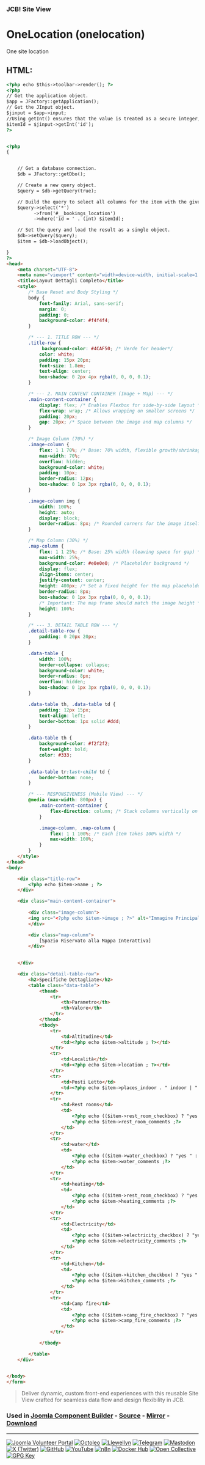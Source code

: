 ### JCB! Site View
# OneLocation (onelocation)

One site location

## HTML:
```html
<?php echo $this->toolbar->render(); ?>
<?php 
// Get the application object.
$app = JFactory::getApplication();
// Get the JInput object.
$jinput = $app->input;
//Using getInt() ensures that the value is treated as a secure integer, which is crucial for preventing SQL injection and other vulnerabilities.
$itemId = $jinput->getInt('id');
?>


<?php
{


    // Get a database connection.
    $db = JFactory::getDbo();

    // Create a new query object.
    $query = $db->getQuery(true);

    // Build the query to select all columns for the item with the given ID.
    $query->select('*')
          ->from('#__bookings_location')
          ->where('id = ' . (int) $itemId);

    // Set the query and load the result as a single object.
    $db->setQuery($query);
    $item = $db->loadObject();

}
?>
<head>
    <meta charset="UTF-8">
    <meta name="viewport" content="width=device-width, initial-scale=1.0">
    <title>Layout Dettagli Completo</title>
    <style>
        /* Base Reset and Body Styling */
        body {
            font-family: Arial, sans-serif;
            margin: 0;
            padding: 0;
            background-color: #f4f4f4;
        }

        /* --- 1. TITLE ROW --- */
        .title-row {
             background-color: #4CAF50; /* Verde for header*/
            color: white;
            padding: 15px 20px;
            font-size: 1.8em;
            text-align: center;
            box-shadow: 0 2px 4px rgba(0, 0, 0, 0.1);
        }

        /* --- 2. MAIN CONTENT CONTAINER (Image + Map) --- */
        .main-content-container {
            display: flex; /* Enables Flexbox for side-by-side layout */
            flex-wrap: wrap; /* Allows wrapping on smaller screens */
            padding: 20px;
            gap: 20px; /* Space between the image and map columns */
        }

        /* Image Column (70%) */
        .image-column {
            flex: 1 1 70%; /* Base: 70% width, flexible growth/shrinkage */
            max-width: 70%;
            overflow: hidden;
            background-color: white;
            padding: 10px;
            border-radius: 12px;
            box-shadow: 0 1px 3px rgba(0, 0, 0, 0.1);
        }

        .image-column img {
            width: 100%;
            height: auto;
            display: block;
            border-radius: 8px; /* Rounded corners for the image itself */
        }

        /* Map Column (30%) */
        .map-column {
            flex: 1 1 25%; /* Base: 25% width (leaving space for gap) */
            max-width: 25%;
            background-color: #e0e0e0; /* Placeholder background */
            display: flex;
            align-items: center;
            justify-content: center;
            height: 400px; /* Set a fixed height for the map placeholder */
            border-radius: 8px;
            box-shadow: 0 1px 3px rgba(0, 0, 0, 0.1);
            /* Important: The map frame should match the image height */
            height: 100%; 
        }

        /* --- 3. DETAIL TABLE ROW --- */
        .detail-table-row {
            padding: 0 20px 20px;
        }

        .data-table {
            width: 100%;
            border-collapse: collapse;
            background-color: white;
            border-radius: 8px;
            overflow: hidden;
            box-shadow: 0 1px 3px rgba(0, 0, 0, 0.1);
        }

        .data-table th, .data-table td {
            padding: 12px 15px;
            text-align: left;
            border-bottom: 1px solid #ddd;
        }

        .data-table th {
            background-color: #f2f2f2;
            font-weight: bold;
            color: #333;
        }

        .data-table tr:last-child td {
            border-bottom: none;
        }

        /* --- RESPONSIVENESS (Mobile View) --- */
        @media (max-width: 800px) {
            .main-content-container {
                flex-direction: column; /* Stack columns vertically on small screens */
            }

            .image-column, .map-column {
                flex: 1 1 100%; /* Each item takes 100% width */
                max-width: 100%;
            }
        }
    </style>
</head>
<body>

    <div class="title-row">
        <?php echo $item->name ; ?>
    </div>

    <div class="main-content-container">
        
        <div class="image-column">
        <img src="<?php echo $item->image ; ?>" alt="Immagine Principale">
        </div>

        <div class="map-column">
            [Spazio Riservato alla Mappa Interattiva]
        </div>

        
    </div>

    <div class="detail-table-row">
        <h2>Specifiche Dettagliate</h2>
        <table class="data-table">
            <thead>
                <tr>
                    <th>Parametro</th>
                    <th>Valore</th>
                </tr>
            </thead>
            <tbody>
                <tr>
                    <td>Altitudine</td>
                    <td><?php echo $item->altitude ; ?></td>
                </tr>
                <tr>
                    <td>Località</td>
                    <td><?php echo $item->location ; ?></td>
                </tr>
                <tr>
                    <td>Posti Letto</td>
                    <td><?php echo $item->places_indoor . " indoor | " . $item->places_outdoor . " outdoor" ; ?></td>
                </tr>
                <tr>
                    <td>Rest rooms</td>
                    <td>
                        <?php echo (($item->rest_room_checkbox) ? "yes " : "no " ) ; ?>
                        <?php echo $item->rest_room_comments ;?>
                    </td>
                </tr>
                <tr>
                    <td>water</td>
                    <td>
                        <?php echo (($item->water_checkbox) ? "yes " : "no " ) ; ?>
                        <?php echo $item->water_comments ;?>
                    </td>
                </tr>
                <tr>
                    <td>heating</td>
                    <td>
                        <?php echo (($item->rest_room_checkbox) ? "yes " : "no " ) ; ?>
                        <?php echo $item->heating_comments ;?>
                    </td>
                </tr>
                <tr>
                    <td>Electricity</td>
                    <td>
                        <?php echo (($item->electricity_checkbox) ? "yes " : "no " ) ; ?>
                        <?php echo $item->electricity_comments ;?>
                    </td>
                </tr>
                <tr>
                    <td>Kitchen</td>
                    <td>
                        <?php echo (($item->kitchen_checkbox) ? "yes " : "no " ) ; ?>
                        <?php echo $item->kitchen_comments ;?>
                    </td>
                </tr>
                <tr>
                    <td>Camp fire</td>
                    <td>
                        <?php echo (($item->camp_fire_checkbox) ? "yes " : "no " ) ; ?>
                        <?php echo $item->camp_fire_comments ;?>
                    </td>
                </tr>

            </tbody>

        </table>
    </div>


</body>
</form>
```

> Deliver dynamic, custom front-end experiences with this reusable Site View crafted for seamless data flow and design flexibility in JCB.

### Used in [Joomla Component Builder](https://www.joomlacomponentbuilder.com) - [Source](https://git.vdm.dev/joomla/Component-Builder) - [Mirror](https://github.com/vdm-io/Joomla-Component-Builder) - [Download](https://git.vdm.dev/joomla/pkg-component-builder/releases)

---
[![Joomla Volunteer Portal](https://img.shields.io/badge/-Joomla-gold?logo=joomla)](https://volunteers.joomla.org/joomlers/1396-llewellyn-van-der-merwe "Join Llewellyn on the Joomla Volunteer Portal: Shaping the Future Together!") [![Octoleo](https://img.shields.io/badge/-Octoleo-black?logo=linux)](https://git.vdm.dev/octoleo "--quiet") [![Llewellyn](https://img.shields.io/badge/-Llewellyn-ffffff?logo=gitea)](https://git.vdm.dev/Llewellyn "Collaborate and Innovate with Llewellyn on Git: Building a Better Code Future!") [![Telegram](https://img.shields.io/badge/-Telegram-blue?logo=telegram)](https://t.me/Joomla_component_builder "Join Llewellyn and the Community on Telegram: Building Joomla Components Together!") [![Mastodon](https://img.shields.io/badge/-Mastodon-9e9eec?logo=mastodon)](https://joomla.social/@llewellyn "Connect and Engage with Llewellyn on Joomla Social: Empowering Communities, One Post at a Time!") [![X (Twitter)](https://img.shields.io/badge/-X-black?logo=x)](https://x.com/llewellynvdm "Join the Conversation with Llewellyn on X: Where Ideas Take Flight!") [![GitHub](https://img.shields.io/badge/-GitHub-181717?logo=github)](https://github.com/Llewellynvdm "Build, Innovate, and Thrive with Llewellyn on GitHub: Turning Ideas into Impact!") [![YouTube](https://img.shields.io/badge/-YouTube-ff0000?logo=youtube)](https://www.youtube.com/@OctoYou "Explore, Learn, and Create with Llewellyn on YouTube: Your Gateway to Inspiration!") [![n8n](https://img.shields.io/badge/-n8n-black?logo=n8n)](https://n8n.io/creators/octoleo "Effortless Automation and Impactful Workflows with Llewellyn on n8n!") [![Docker Hub](https://img.shields.io/badge/-Docker-grey?logo=docker)](https://hub.docker.com/u/llewellyn "Llewellyn on Docker: Containerize Your Creativity!") [![Open Collective](https://img.shields.io/badge/-Donate-green?logo=opencollective)](https://opencollective.com/joomla-component-builder "Donate towards JCB: Help Llewellyn financially so he can continue developing this great tool!") [![GPG Key](https://img.shields.io/badge/-GPG-blue?logo=gnupg)](https://git.vdm.dev/Llewellyn/gpg "Unlock Trust and Security with Llewellyn's GPG Key: Your Gateway to Verified Connections!")